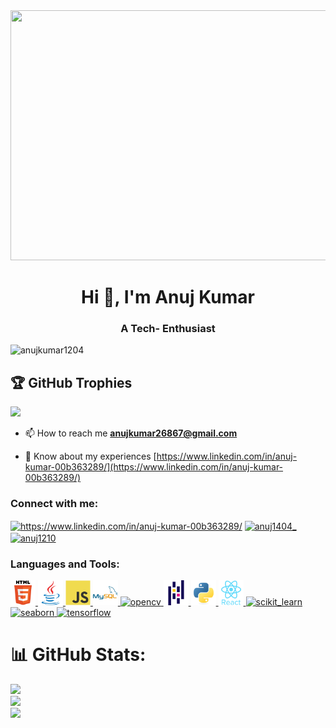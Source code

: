 <img src="https://wallpapers.com/images/hd/ai-2560-x-1378-wallpaper-vlz6rh65wieh4co6.jpg" width="2000" height="400" />

<h1 align="center">Hi 👋, I'm Anuj Kumar</h1>
<h3 align="center"> A Tech- Enthusiast </h3>
<p align="left"> <img src="https://komarev.com/ghpvc/?username=anujkumar1204&label=Profile%20views&color=0e75b6&style=flat" alt="anujkumar1204" /> </p>

## 🏆 GitHub Trophies
![](https://github-profile-trophy.vercel.app/?username=anujkumar1204&theme=radical&no-frame=false&no-bg=true&margin-w=4)

- 📫 How to reach me **anujkumar26867@gmail.com**

- 📄 Know about my experiences [https://www.linkedin.com/in/anuj-kumar-00b363289/](https://www.linkedin.com/in/anuj-kumar-00b363289/)


<h3 align="left">Connect with me:</h3>
<p align="left">
<a href="https://linkedin.com/in/https://www.linkedin.com/in/anuj-kumar-00b363289/" target="blank"><img align="center" src="https://raw.githubusercontent.com/rahuldkjain/github-profile-readme-generator/master/src/images/icons/Social/linked-in-alt.svg" alt="https://www.linkedin.com/in/anuj-kumar-00b363289/" height="30" width="40" /></a>
<a href="https://instagram.com/anuj1404_" target="blank"><img align="center" src="https://raw.githubusercontent.com/rahuldkjain/github-profile-readme-generator/master/src/images/icons/Social/instagram.svg" alt="anuj1404_" height="30" width="40" /></a>
<a href="https://www.leetcode.com/anuj1210" target="blank"><img align="center" src="https://raw.githubusercontent.com/rahuldkjain/github-profile-readme-generator/master/src/images/icons/Social/leet-code.svg" alt="anuj1210" height="30" width="40" /></a>
</p>


###

<h3 align="left">Languages and Tools:</h3>
<p align="left"> <a href="https://www.w3.org/html/" target="_blank" rel="noreferrer"> <img src="https://raw.githubusercontent.com/devicons/devicon/master/icons/html5/html5-original-wordmark.svg" alt="html5" width="40" height="40"/> </a> <a href="https://www.java.com" target="_blank" rel="noreferrer"> <img src="https://raw.githubusercontent.com/devicons/devicon/master/icons/java/java-original.svg" alt="java" width="40" height="40"/> </a> <a href="https://developer.mozilla.org/en-US/docs/Web/JavaScript" target="_blank" rel="noreferrer"> <img src="https://raw.githubusercontent.com/devicons/devicon/master/icons/javascript/javascript-original.svg" alt="javascript" width="40" height="40"/> </a> <a href="https://www.mysql.com/" target="_blank" rel="noreferrer"> <img src="https://raw.githubusercontent.com/devicons/devicon/master/icons/mysql/mysql-original-wordmark.svg" alt="mysql" width="40" height="40"/> </a> <a href="https://opencv.org/" target="_blank" rel="noreferrer"> <img src="https://www.vectorlogo.zone/logos/opencv/opencv-icon.svg" alt="opencv" width="40" height="40"/> </a> <a href="https://pandas.pydata.org/" target="_blank" rel="noreferrer"> <img src="https://raw.githubusercontent.com/devicons/devicon/2ae2a900d2f041da66e950e4d48052658d850630/icons/pandas/pandas-original.svg" alt="pandas" width="40" height="40"/> </a> <a href="https://www.python.org" target="_blank" rel="noreferrer"> <img src="https://raw.githubusercontent.com/devicons/devicon/master/icons/python/python-original.svg" alt="python" width="40" height="40"/> </a> <a href="https://reactjs.org/" target="_blank" rel="noreferrer"> <img src="https://raw.githubusercontent.com/devicons/devicon/master/icons/react/react-original-wordmark.svg" alt="react" width="40" height="40"/> </a> <a href="https://scikit-learn.org/" target="_blank" rel="noreferrer"> <img src="https://upload.wikimedia.org/wikipedia/commons/0/05/Scikit_learn_logo_small.svg" alt="scikit_learn" width="40" height="40"/> </a> <a href="https://seaborn.pydata.org/" target="_blank" rel="noreferrer"> <img src="https://seaborn.pydata.org/_images/logo-mark-lightbg.svg" alt="seaborn" width="40" height="40"/> </a> <a href="https://www.tensorflow.org" target="_blank" rel="noreferrer"> <img src="https://www.vectorlogo.zone/logos/tensorflow/tensorflow-icon.svg" alt="tensorflow" width="40" height="40"/> </a> </p>




# 📊 GitHub Stats:
![](https://github-readme-stats.vercel.app/api?username=anujkumar1204&theme=dark&hide_border=false&include_all_commits=true&count_private=false)<br/>
![](https://nirzak-streak-stats.vercel.app/?user=anujkumar1204&theme=dark&hide_border=false)<br/>
![](https://github-readme-stats.vercel.app/api/top-langs/?username=anujkumar1204&theme=dark&hide_border=false&include_all_commits=true&count_private=false&layout=compact)

